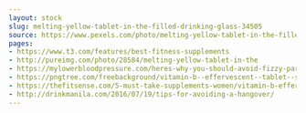 ```yaml
---
layout: stock
slug: melting-yellow-tablet-in-the-filled-drinking-glass-34505
source: https://www.pexels.com/photo/melting-yellow-tablet-in-the-filled-drinking-glass-34505/
pages:
- https://www.t3.com/features/best-fitness-supplements
- http://pureimg.com/photo/28584/melting-yellow-tablet-in-the
- https://mylowerbloodpressure.com/heres-why-you-should-avoid-fizzy-paracetamol-and-vitamin-tablets
- https://pngtree.com/freebackground/vitamin-b--effervescent--tablet--supplement_917819.html
- https://thefitsense.com/5-must-take-supplements-women/vitamin-b-effervescent-tablet-supplement/
- http://drinkmanila.com/2016/07/19/tips-for-avoiding-a-hangover/
---
```

